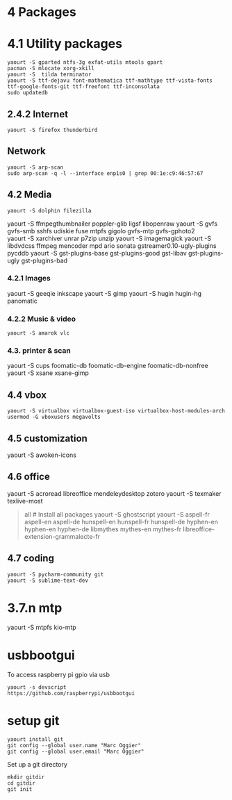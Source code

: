 # 4 Packages
# 4.1 Utility packages
```
yaourt -S gparted ntfs-3g exfat-utils mtools gpart
pacman -S mlocate xorg-xkill
yaourt -S  tilda terminator
yaourt -S ttf-dejavu font-mathematica ttf-mathtype ttf-vista-fonts ttf-google-fonts-git ttf-freefont ttf-inconsolata
sudo updatedb
```


## 2.4.2 Internet
```
yaourt -S firefox thunderbird
```

## Network
```
yaourt -S arp-scan
sudo arp-scan -q -l --interface enp1s0 | grep 00:1e:c9:46:57:67 
```


## 4.2 Media
```
yaourt -S dolphin filezilla
```
yaourt -S ffmpegthumbnailer poppler-glib ligsf libopenraw
yaourt -S gvfs gvfs-smb sshfs udiskie fuse mtpfs gigolo gvfs-mtp gvfs-gphoto2  
yaourt -S xarchiver unrar p7zip unzip
yaourt -S imagemagick
yaourt -S libdvdcss ffmpeg mencoder mpd ario sonata gstreamer0.10-ugly-plugins pycddb
yaourt -S gst-plugins-base gst-plugins-good gst-libav gst-plugins-ugly gst-plugins-bad

### 4.2.1 Images
yaourt -S geeqie inkscape
yaourt -S gimp
yaourt -S hugin hugin-hg panomatic

### 4.2.2 Music & video
```
yaourt -S amarok vlc
```

### 4.3.  printer & scan
yaourt -S cups foomatic-db foomatic-db-engine foomatic-db-nonfree
yaourt -S xsane xsane-gimp

## 4.4 vbox
```
yaourt -S virtualbox virtualbox-guest-iso virtualbox-host-modules-arch
usermod -G vboxusers megavolts
```

## 4.5 customization
yaourt -S awoken-icons
 
## 4.6 office
yaourt -S acroread libreoffice mendeleydesktop zotero
yaourt -S texmaker texlive-most
> all # Install all packages
yaourt -S ghostscript
yaourt -S aspell-fr aspell-en aspell-de hunspell-en hunspell-fr hunspell-de hyphen-en hyphen-en hyphen-de libmythes mythes-en mythes-fr libreoffice-extension-grammalecte-fr

## 4.7 coding
```
yaourt -S pycharm-community git
yaourt -S sublime-text-dev
```
# 3.7.n mtp
yaourt -S mtpfs kio-mtp 


# usbbootgui
To access raspberry pi gpio via usb
```
yaourt -s devscript 
https://github.com/raspberrypi/usbbootgui
```

# setup git
```
yaourt install git
git config --global user.name "Marc Oggier"
git config --global user.email "Marc Oggier"
```
Set up a git directory
```
mkdir gitdir
cd gitdir
git init
```
